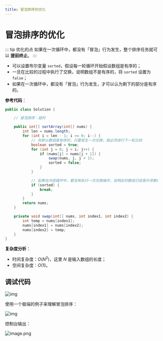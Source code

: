 ```yaml
---
title: 冒泡排序的优化
---
```


# 冒泡排序的优化

::: tip 优化的点
如果在一次循环中，都没有「冒泡」行为发生，整个排序任务就可以 **提前终止**。
:::

+ 可以设置布尔变量 `sorted`，假设每一轮循环开始假设数组是有序的；
+ 一旦在比较的过程中执行了交换，说明数组不是有序的，将 `sorted` 设置为 `false`；
+ 如果在一次循环中，都没有「冒泡」行为发生，才可以认为剩下的部分是有序的。

**参考代码**：

```java
public class Solution {

    // 冒泡排序：超时

    public int[] sortArray(int[] nums) {
        int len = nums.length;
        for (int i = len - 1; i >= 0; i--) {
            // 先默认数组是有序的，只要发生一次交换，就必须进行下一轮比较
            boolean sorted = true;
            for (int j = 0; j < i; j++) {
                if (nums[j] > nums[j + 1]) {
                    swap(nums, j, j + 1);
                    sorted = false;
                }
            }

            // 如果在内层循环中，都没有执行一次交换操作，说明此时数组已经是升序数组
            if (sorted) {
                break;
            }
        }
        return nums;
    }

    private void swap(int[] nums, int index1, int index2) {
        int temp = nums[index1];
        nums[index1] = nums[index2];
        nums[index2] = temp;
    }
}
```


**复杂度分析**：

- 时间复杂度：$O(N^2)$，这里 $N$ 是输入数组的长度；
- 空间复杂度：$O(1)$。



## 调试代码

![img](https://tva1.sinaimg.cn/large/008i3skNgy1gwxg2vdammj312a0budhq.jpg)

使用一个极端的例子来理解冒泡排序：

![img](https://tva1.sinaimg.cn/large/008i3skNgy1gwxg32pop8j312k0h60v5.jpg)

控制台输出：

![image.png](https://tva1.sinaimg.cn/large/008i3skNgy1gwxg3enwrlj30qi090jtc.jpg)

<Utterances />

